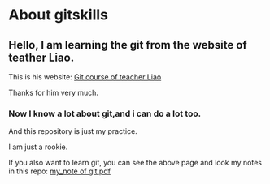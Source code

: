# About gitskills


## Hello, I am learning the git from the website of teather Liao.

This is his website: [Git course of teacher Liao](https://www.liaoxuefeng.com/wiki/896043488029600)

Thanks for him very much.


### Now I know a lot about git,and i can do a lot too.

And this repository is just my practice.

I am just a rookie.

If you also want to learn git,
you can see the above page and look my notes in this repo: [my_note of git.pdf](https://github.com/doctorf18/gitskills/blob/master/my_note_of_git.pdf)

